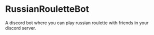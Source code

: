 # RussianRouletteBot
A discord bot where you can play russian roulette with friends in your discord server.
